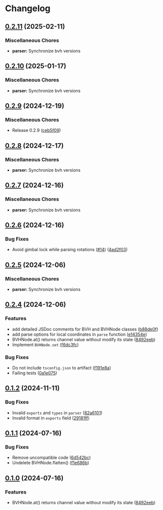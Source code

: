 # Changelog

## [0.2.11](https://github.com/nandenjin/bvh/compare/parser-v0.2.10...parser-v0.2.11) (2025-02-11)


### Miscellaneous Chores

* **parser:** Synchronize bvh versions

## [0.2.10](https://github.com/nandenjin/bvh/compare/parser-v0.2.9...parser-v0.2.10) (2025-01-17)


### Miscellaneous Chores

* **parser:** Synchronize bvh versions

## [0.2.9](https://github.com/nandenjin/bvh/compare/parser-v0.2.8...parser-v0.2.9) (2024-12-19)


### Miscellaneous Chores

* Release 0.2.9 ([ceb5f09](https://github.com/nandenjin/bvh/commit/ceb5f0932bb41d595410211e7b8e7433ae5cec29))

## [0.2.8](https://github.com/nandenjin/bvh/compare/parser-v0.2.7...parser-v0.2.8) (2024-12-17)


### Miscellaneous Chores

* **parser:** Synchronize bvh versions

## [0.2.7](https://github.com/nandenjin/bvh/compare/parser-v0.2.6...parser-v0.2.7) (2024-12-16)


### Miscellaneous Chores

* **parser:** Synchronize bvh versions

## [0.2.6](https://github.com/nandenjin/bvh/compare/parser-v0.2.5...parser-v0.2.6) (2024-12-16)


### Bug Fixes

* Avoid gimbal lock while parsing rotations ([#14](https://github.com/nandenjin/bvh/issues/14)) ([4ad2f03](https://github.com/nandenjin/bvh/commit/4ad2f03b369cc78364c12750b373eeb68fceaa06))

## [0.2.5](https://github.com/nandenjin/bvh/compare/parser-v0.2.4...parser-v0.2.5) (2024-12-06)


### Miscellaneous Chores

* **parser:** Synchronize bvh versions

## [0.2.4](https://github.com/nandenjin/bvh/compare/parser-v0.1.2...parser-v0.2.4) (2024-12-06)

### Features

- add detailed JSDoc comments for BVH and BVHNode classes ([b88de0f](https://github.com/nandenjin/bvh/commit/b88de0f59db8d1eacdddc4dffd004883f55bdd8e))
- add parse options for local coordinates in `parse` function ([e14354e](https://github.com/nandenjin/bvh/commit/e14354ef3cd17c4212b59dc9de776b1f28682779))
- BVHNode.at() returns channel value without modify its state ([8492eeb](https://github.com/nandenjin/bvh/commit/8492eeb69b7381db7567d9c720df6ec9eabc2317))
- Implement `BVHNode.set` ([f6dc3fc](https://github.com/nandenjin/bvh/commit/f6dc3fce4d2ca89b599bc82692f3ecd08951fb29))

### Bug Fixes

- Do not include `tsconfig.json` to artifact ([f191e8a](https://github.com/nandenjin/bvh/commit/f191e8a2f9e62bf3a1ac7c92bbfff4fb952701f0))
- Failing tests ([0a1e075](https://github.com/nandenjin/bvh/commit/0a1e07515e77014ee889e606eaefc22475983528))

## [0.1.2](https://github.com/nandenjin/bvh/compare/bvh-parser-v0.1.1...bvh-parser-v0.1.2) (2024-11-11)

### Bug Fixes

- Invalid `exports` and `types` in `parser` ([82a6101](https://github.com/nandenjin/bvh/commit/82a6101a157eb08525e23cd3d1f471230ee47c97))
- Invalid format in `exports` field ([29181ff](https://github.com/nandenjin/bvh/commit/29181ffa60fd20aa16c713a44e3e180ae7b5ec11))

## [0.1.1](https://github.com/nandenjin/bvh/compare/bvh-parser-v0.1.0...bvh-parser-v0.1.1) (2024-07-16)

### Bug Fixes

- Remove uncompatible code ([6d542bc](https://github.com/nandenjin/bvh/commit/6d542bcf77bb3268734a7061a2ba4057553a8eac))
- Undelete BVHNode.flatten() ([f1e686b](https://github.com/nandenjin/bvh/commit/f1e686b02761203344ef86931b7fbcf086ccf3e6))

## [0.1.0](https://github.com/nandenjin/bvh/compare/bvh-parser-v0.0.2...bvh-parser-v0.1.0) (2024-07-16)

### Features

- BVHNode.at() returns channel value without modify its state ([8492eeb](https://github.com/nandenjin/bvh/commit/8492eeb69b7381db7567d9c720df6ec9eabc2317))
